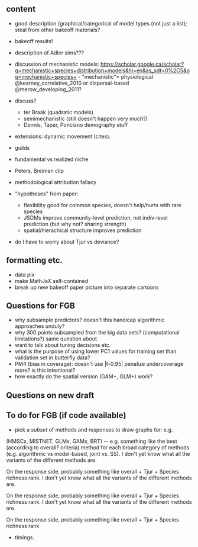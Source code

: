 
## content

- good description (graphical/categorical of model types (not just a list); steal from other bakeoff materials?
- bakeoff results!
- description of Adler sims???
- discussion of mechanistic models: https://scholar.google.ca/scholar?q=mechanistic+species+distribution+models&hl=en&as_sdt=0%2C5&oq=mechanistic+species+
      - "mechanistic"= physiological @kearney_correlative_2010 or dispersal-based @merow_developing_2011?
- discuss?
    - ter Braak (quadratic models)
	- semimechanistic (still doesn't happen very much?)
	- Dennis, Taper, Ponciano demography stuff
- extensions: dynamic movement (cites).
- guilds
- fundamental vs realized niche
- Peters, Breiman clip
- methodological attribution fallacy
- "hypotheses" from paper:
     - flexibility good for common species, doesn't help/hurts with rare species
     - JSDMs improve community-level prediction, not indiv-level prediction (but why not? sharing strength)
	 - spatial/hierachical structure improves prediction

- do I have to worry about Tjur vs deviance?

## formatting etc.

- data pix
- make MathJaX self-contained
- break up new bakeoff paper picture into separate cartoons

## Questions for FGB

- why subsample predictors? doesn't this handicap algorithmic approaches unduly?
- why 300 points subsampled from the big data sets? (computational limitations?) same question about 
- want to talk about tuning decisions etc.
- what is the purpose of using lower PC1 values for training set than validation set in butterfly data?
- PM4 (bias in coverage): doesn't use |f-0.95| penalize undercoverage more? is this intentional?
- how exactly do the spatial version (GAM+, GLM+) work?

## Questions on new draft

## To do for FGB (if code available)

- pick a *subset* of methods and responses to draw graphs for: e.g.

(HMSCx, MISTNET, GLMx, GAMx, BRT) -- e.g. something like the best (according to overall? criteria) method for each broad category of methods (e.g. algorithmic vs model-based, joint vs. SS). I don't yet know what all the variants of the different methods are.

On the response side, probably something like overall + Tjur + Species richness rank. I don't yet know what all the variants of the different methods are.

On the response side, probably something like overall + Tjur + Species richness rank. I don't yet know what all the variants of the different methods are.

On the response side, probably something like overall + Tjur + Species richness rank

+ timings.

